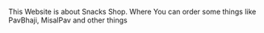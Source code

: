 This Website is about Snacks Shop. Where You can order some things like PavBhaji, MisalPav and other things

